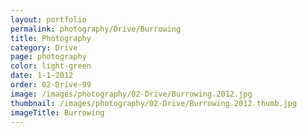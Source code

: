 ```yaml
---
layout: portfolio
permalink: photography/Drive/Burrowing
title: Photography
category: Drive
page: photography
color: light-green
date: 1-1-2012
order: 02-Drive-99
image: /images/photography/02-Drive/Burrowing.2012.jpg
thumbnail: /images/photography/02-Drive/Burrowing.2012.thumb.jpg
imageTitle: Burrowing
---
```

